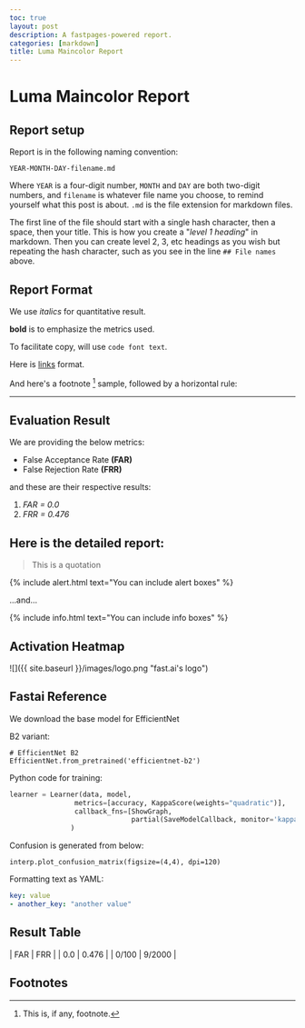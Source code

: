 ```yaml
---
toc: true
layout: post
description: A fastpages-powered report.
categories: [markdown]
title: Luma Maincolor Report
---
```

# Luma Maincolor Report

## Report setup

Report is in the following naming convention:

`YEAR-MONTH-DAY-filename.md`

Where `YEAR` is a four-digit number, `MONTH` and `DAY` are both two-digit numbers, and `filename` is whatever file name you choose, to remind yourself what this post is about. `.md` is the file extension for markdown files.

The first line of the file should start with a single hash character, then a space, then your title. This is how you create a "*level 1 heading*" in markdown. Then you can create level 2, 3, etc headings as you wish but repeating the hash character, such as you see in the line `## File names` above.

## Report Format

We use *italics* for quantitative result.

**bold** is to emphasize the metrics used.

To facilitate copy, will use `code font text`.

Here is [links](https://www.markdownguide.org/cheat-sheet/) format.
 
And here's a footnote [^1] sample, followed by a horizontal rule:

---

## Evaluation Result

We are providing the below metrics:

- False Acceptance Rate **(FAR)**
- False Rejection Rate **(FRR)**

and these are their respective results:

1. *FAR = 0.0*
1. *FRR = 0.476*

## Here is the detailed report:

> This is a quotation

{% include alert.html text="You can include alert boxes" %}

...and...

{% include info.html text="You can include info boxes" %}

## Activation Heatmap

![]({{ site.baseurl }}/images/logo.png "fast.ai's logo")

## Fastai Reference

We download the base model for EfficientNet 

B2 variant:

    # EfficientNet B2
    EfficientNet.from_pretrained('efficientnet-b2')

Python code for training:

```python
learner = Learner(data, model,
                metrics=[accuracy, KappaScore(weights="quadratic")],
                callback_fns=[ShowGraph,
                              partial(SaveModelCallback, monitor='kappa_score', name='best_kappa')]
               )
```


Confusion is generated from below:

```shell
interp.plot_confusion_matrix(figsize=(4,4), dpi=120)
```

Formatting text as YAML:

```yaml
key: value
- another_key: "another value"
```


## Result Table

| FAR | FRR |
| 0.0 | 0.476 |
| 0/100 | 9/2000 |



## Footnotes



[^1]: This is, if any, footnote.

